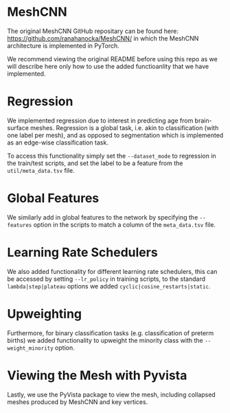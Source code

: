 # MeshCNN
The original MeshCNN GitHub repositary can be found here: https://github.com/ranahanocka/MeshCNN/ in which the MeshCNN architecture is implemented in PyTorch. 

We recommend viewing the original README before using this repo as we will describe here only how to use the added functioanlity that we have implemented.

# Regression

We implemented regression due to interest in predicting age from brain-surface meshes. Regression is a global task, i.e. akin to classification (with one label per mesh), and as opposed to segmentation which is implemented as an edge-wise classification task. 

To access this functionality simply set the `--dataset_mode` to regression in the train/test scripts, and set the label to be a feature from the `util/meta_data.tsv` file. 

# Global Features

We similarly add in global features to the network by specifying the `--features` option in the scripts to match a column of the `meta_data.tsv` file. 

# Learning Rate Schedulers

We also added functionality for different learning rate schedulers, this can be accessed by setting `--lr_policy` in training scripts, to the standard `lambda|step|plateau` options we added `cyclic|cosine_restarts|static`. 

# Upweighting

Furthermore, for binary classification tasks (e.g. classification of preterm births) we added functionality to upweight the minority class with the     `--weight_minority` option. 

# Viewing the Mesh with Pyvista

Lastly, we use the PyVista package to view the mesh, including collapsed meshes produced by MeshCNN and key vertices. 